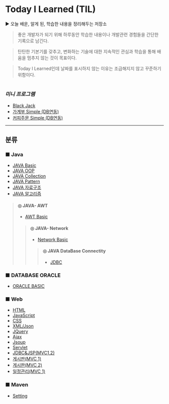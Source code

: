 # Today I Learned (TIL)

▶  오늘 배운, 알게 된, 학습한 내용을 정리해두는 저장소
   
 >좋은 개발자가 되기 위해 하루동안 학습한 내용이나 개발관련 경험들을 간단한 기록으로 남긴다.

 >탄탄한 기본기를 갖추고, 변화하는 기술에 대한 지속적인 관심과 학습을 통해 배움을 멈추지 않는 것이 목표이다.

 >Today I Learned인데 날짜를 표시하지 않는 이유는 조급해지지 않고 꾸준하기 위함이다.

#
### *미니 프로그램*
* [Black Jack](https://github.com/byunginK/TIL/tree/master/black%20jack)
* [가계부 Simple (DB연동)](https://github.com/byunginK/TIL/tree/master/JDBC/AccountBook)
* [커피주문 Simple (DB연동)](https://github.com/byunginK/TIL/tree/master/JDBC/coffeeProgram)
---
## 분류
### ■ Java
* [JAVA Basic](https://github.com/byunginK/TIL/tree/master/JAVA)
* [JAVA OOP](https://github.com/byunginK/TIL/tree/master/OOP)
* [JAVA Collection](https://github.com/byunginK/TIL/tree/master/Collection)
* [JAVA Pattern](https://github.com/byunginK/TIL/tree/master/Pattern)
* [JAVA 자료구조](https://github.com/byunginK/TIL/tree/master/%EC%9E%90%EB%A3%8C%EA%B5%AC%EC%A1%B0)
* [JAVA 알고리즘](https://github.com/byunginK/TIL/tree/master/%EC%95%8C%EA%B3%A0%EB%A6%AC%EC%A6%98)
> #### ◎ JAVA- AWT 
> * [AWT Basic](https://github.com/byunginK/TIL/tree/master/AWT)
>> #### ◎ JAVA- Network
>> * [Network Basic](https://github.com/byunginK/TIL/tree/master/Network)
>>> #### ◎ JAVA DataBase Connectity
>>> * [JDBC](https://github.com/byunginK/TIL/tree/master/JDBC)
### ■ DATABASE ORACLE
* [ORACLE BASIC](https://github.com/byunginK/TIL/tree/master/DataBase)
### ■ Web
* [HTML](https://github.com/byunginK/TIL/tree/master/Web/HTML)
* [JavaScript](https://github.com/byunginK/TIL/tree/master/Web/Java%20Script)
* [CSS](https://github.com/byunginK/TIL/tree/master/Web/CSS)
* [XML/Json](https://github.com/byunginK/TIL/tree/master/Web/XML_Json)
* [JQuery](https://github.com/byunginK/TIL/tree/master/Web/Jquery)
* [Ajax](https://github.com/byunginK/TIL/tree/master/Web/Ajax)
* [Jsoup](https://github.com/byunginK/TIL/tree/master/Web/Jsoup)
* [Servlet](https://github.com/byunginK/TIL/tree/master/Web/Servlet)
* [JDBC&JSP(MVC1,2)](https://github.com/byunginK/TIL/tree/master/Web/JDBC%26JSP)
* [게시판(MVC 1)](https://github.com/byunginK/TIL/tree/master/Web/%EA%B2%8C%EC%8B%9C%ED%8C%90(model1))
* [게시판(MVC 2)](https://github.com/byunginK/TIL/tree/master/Web/%EA%B2%8C%EC%8B%9C%ED%8C%90(model2))
* [일정관리(MVC 1)](https://github.com/byunginK/TIL/tree/master/Web/%EC%9D%BC%EC%A0%95%EA%B4%80%EB%A6%AC(model1))
### ■ Maven
* [Setting](https://github.com/byunginK/TIL/blob/master/maven/setting.md)
